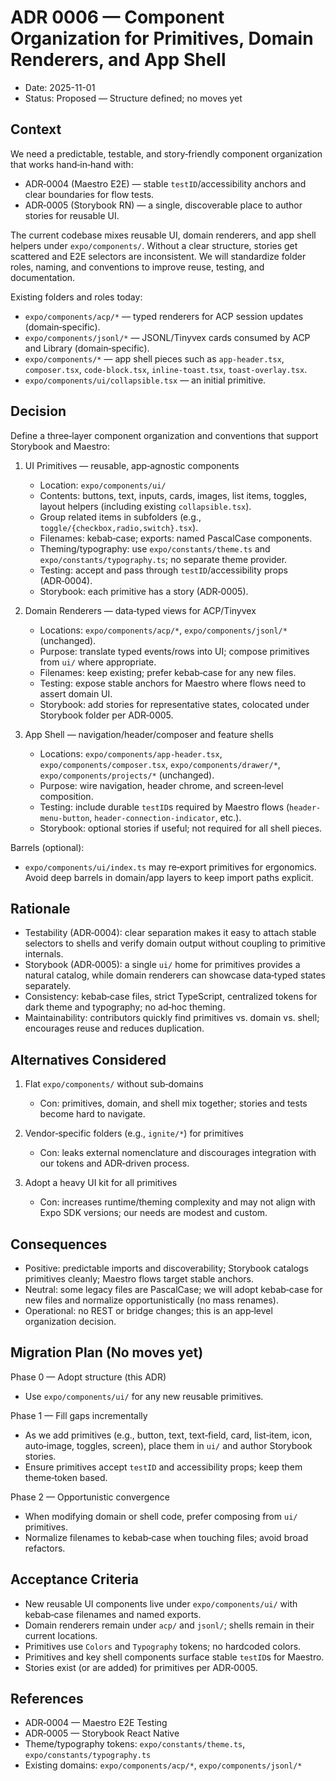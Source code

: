 # ADR 0006 — Component Organization for Primitives, Domain Renderers, and App Shell

 - Date: 2025-11-01
 - Status: Proposed — Structure defined; no moves yet

## Context

We need a predictable, testable, and story‑friendly component organization that works hand‑in‑hand with:
- ADR‑0004 (Maestro E2E) — stable `testID`/accessibility anchors and clear boundaries for flow tests.
- ADR‑0005 (Storybook RN) — a single, discoverable place to author stories for reusable UI.

The current codebase mixes reusable UI, domain renderers, and app shell helpers under `expo/components/`. Without a clear structure, stories get scattered and E2E selectors are inconsistent. We will standardize folder roles, naming, and conventions to improve reuse, testing, and documentation.

Existing folders and roles today:
- `expo/components/acp/*` — typed renderers for ACP session updates (domain‑specific).
- `expo/components/jsonl/*` — JSONL/Tinyvex cards consumed by ACP and Library (domain‑specific).
- `expo/components/*` — app shell pieces such as `app-header.tsx`, `composer.tsx`, `code-block.tsx`, `inline-toast.tsx`, `toast-overlay.tsx`.
- `expo/components/ui/collapsible.tsx` — an initial primitive.

## Decision

Define a three‑layer component organization and conventions that support Storybook and Maestro:

1) UI Primitives — reusable, app‑agnostic components
   - Location: `expo/components/ui/`
   - Contents: buttons, text, inputs, cards, images, list items, toggles, layout helpers (including existing `collapsible.tsx`).
   - Group related items in subfolders (e.g., `toggle/{checkbox,radio,switch}.tsx`).
   - Filenames: kebab‑case; exports: named PascalCase components.
   - Theming/typography: use `expo/constants/theme.ts` and `expo/constants/typography.ts`; no separate theme provider.
   - Testing: accept and pass through `testID`/accessibility props (ADR‑0004).
   - Storybook: each primitive has a story (ADR‑0005).

2) Domain Renderers — data‑typed views for ACP/Tinyvex
   - Locations: `expo/components/acp/*`, `expo/components/jsonl/*` (unchanged).
   - Purpose: translate typed events/rows into UI; compose primitives from `ui/` where appropriate.
   - Filenames: keep existing; prefer kebab‑case for any new files.
   - Testing: expose stable anchors for Maestro where flows need to assert domain UI.
   - Storybook: add stories for representative states, colocated under Storybook folder per ADR‑0005.

3) App Shell — navigation/header/composer and feature shells
   - Locations: `expo/components/app-header.tsx`, `expo/components/composer.tsx`, `expo/components/drawer/*`, `expo/components/projects/*` (unchanged).
   - Purpose: wire navigation, header chrome, and screen‑level composition.
   - Testing: include durable `testID`s required by Maestro flows (`header-menu-button`, `header-connection-indicator`, etc.).
   - Storybook: optional stories if useful; not required for all shell pieces.

Barrels (optional):
- `expo/components/ui/index.ts` may re‑export primitives for ergonomics. Avoid deep barrels in domain/app layers to keep import paths explicit.

## Rationale

- Testability (ADR‑0004): clear separation makes it easy to attach stable selectors to shells and verify domain output without coupling to primitive internals.
- Storybook (ADR‑0005): a single `ui/` home for primitives provides a natural catalog, while domain renderers can showcase data‑typed states separately.
- Consistency: kebab‑case files, strict TypeScript, centralized tokens for dark theme and typography; no ad‑hoc theming.
- Maintainability: contributors quickly find primitives vs. domain vs. shell; encourages reuse and reduces duplication.

## Alternatives Considered

1) Flat `expo/components/` without sub‑domains
   - Con: primitives, domain, and shell mix together; stories and tests become hard to navigate.

2) Vendor‑specific folders (e.g., `ignite/*`) for primitives
   - Con: leaks external nomenclature and discourages integration with our tokens and ADR‑driven process.

3) Adopt a heavy UI kit for all primitives
   - Con: increases runtime/theming complexity and may not align with Expo SDK versions; our needs are modest and custom.

## Consequences

- Positive: predictable imports and discoverability; Storybook catalogs primitives cleanly; Maestro flows target stable anchors.
- Neutral: some legacy files are PascalCase; we will adopt kebab‑case for new files and normalize opportunistically (no mass renames).
- Operational: no REST or bridge changes; this is an app‑level organization decision.

## Migration Plan (No moves yet)

Phase 0 — Adopt structure (this ADR)
- Use `expo/components/ui/` for any new reusable primitives.

Phase 1 — Fill gaps incrementally
- As we add primitives (e.g., button, text, text‑field, card, list‑item, icon, auto‑image, toggles, screen), place them in `ui/` and author Storybook stories.
- Ensure primitives accept `testID` and accessibility props; keep them theme‑token based.

Phase 2 — Opportunistic convergence
- When modifying domain or shell code, prefer composing from `ui/` primitives.
- Normalize filenames to kebab‑case when touching files; avoid broad refactors.

## Acceptance Criteria

- New reusable UI components live under `expo/components/ui/` with kebab‑case filenames and named exports.
- Domain renderers remain under `acp/` and `jsonl/`; shells remain in their current locations.
- Primitives use `Colors` and `Typography` tokens; no hardcoded colors.
- Primitives and key shell components surface stable `testID`s for Maestro.
- Stories exist (or are added) for primitives per ADR‑0005.

## References

- ADR‑0004 — Maestro E2E Testing
- ADR‑0005 — Storybook React Native
- Theme/typography tokens: `expo/constants/theme.ts`, `expo/constants/typography.ts`
- Existing domains: `expo/components/acp/*`, `expo/components/jsonl/*`
